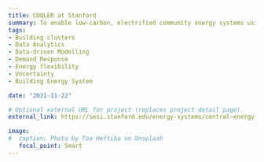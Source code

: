 ```yaml
---
title: COOLER at Stanford
summary: To enable low-carbon, electrified community energy systems using Stanford campus as a real-life testbed.
tags:
- Building clusters 
- Data Analytics 
- Data-driven Modelling 
- Demand Response
- Energy flexibility 
- Uncertainty
- Building Energy System

date: "2021-11-22"

# Optional external URL for project (replaces project detail page).
external_link: https://sesi.stanford.edu/energy-systems/central-energy-facility

image:
#  caption: Photo by Toa Heftiba on Unsplash
   focal_point: Smart
---
```


